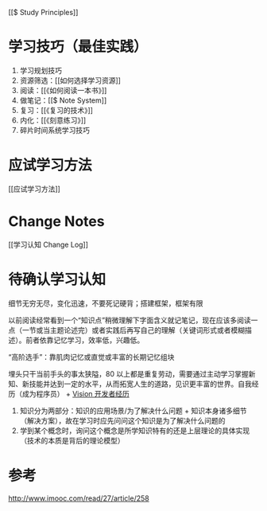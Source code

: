 [[$ Study Principles]]

# 学习技巧（最佳实践）

1. 学习规划技巧
2. 资源筛选：[[如何选择学习资源]]
3. 阅读：[[《如何阅读一本书》]]
4. 做笔记：[[$ Note System]]
5. 复习：[[《复习的技术》]]
6. 内化：[[《刻意练习》]]
7. 碎片时间系统学习技巧

# 应试学习方法

[[应试学习方法]]

# Change Notes

[[学习认知 Change Log]]

# 待确认学习认知

细节无穷无尽，变化迅速，不要死记硬背；搭建框架，框架有限

以前阅读经常看到一个“知识点”稍微理解下字面含义就记笔记，现在应该多阅读一点（一节或当主题论述完）或者实践后再写自己的理解（关键词形式或者模糊描述）。前者依靠记忆学习，效率低，兴趣低。

“高阶选手”：靠肌肉记忆或直觉或丰富的长期记忆组块

埋头只干当前手头的事太狭隘，80 以上都是重复劳动，需要通过主动学习掌握新知、新技能并达到一定的水平，从而拓宽人生的道路，见识更丰富的世界。自我经历（成为程序员） + [Vision 开发者经历](https://okr.vision/zh/docs/intro)

1. 知识分为两部分：知识的应用场景/为了解决什么问题 + 知识本身诸多细节（解决方案），故在学习时应先问问这个知识是为了解决什么问题的
2. 学到某个概念时，询问这个概念是所学知识特有的还是上层理论的具体实现（技术的本质是背后的理论模型）

# 参考

http://www.imooc.com/read/27/article/258
